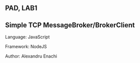 ## PAD, LAB1
 
## Simple TCP MessageBroker/BrokerClient

Language: JavaScript

Framework: NodeJS


Author: Alexandru Enachi
